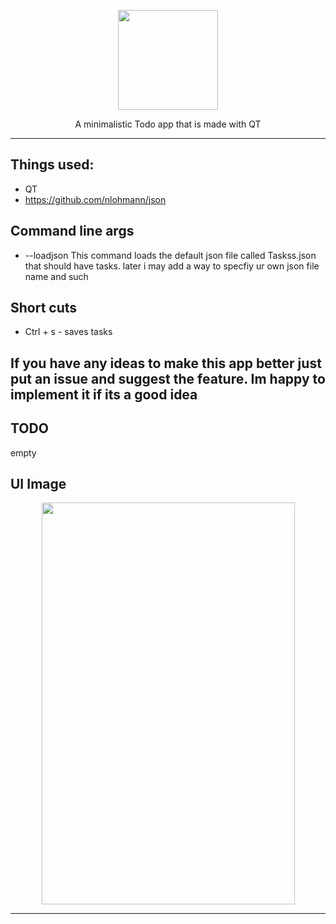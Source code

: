 <p align="center">
  <img width="160" height="160" src="https://raw.githubusercontent.com/danieljo12/MinimalisticTodo/master/toodolo.png">
</p>
<p align="center">
  A minimalistic Todo app that is made with QT 
</p>

------

## Things used:
  * QT
  * https://github.com/nlohmann/json

## Command line args
* --loadjson  This command loads the default json file called Taskss.json that should have tasks. later i may add a way to specfiy ur own json file name and such

## Short cuts
* Ctrl + s - saves tasks

## If you have any ideas to make this app better just put an issue and suggest the feature. Im happy to implement it if its a good idea

## TODO
empty

## UI Image

<p align="center">
  <img width="405" height="643" src="https://raw.githubusercontent.com/danieljo12/MinimalisticTodo/master/appui.PNG">
</p>


------

